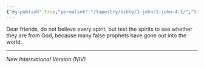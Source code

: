 ```yaml
---
{"dg-publish":true,"permalink":"/tapestry/bible/1-john/1-john-4-1/","title":"1 John 4:1","hide":true,"tags":["bible-verse"],"dgHomeLink":true,"dgShowLocalGraph":true,"dgEnableSearch":true}
---
```


 Dear friends, do not believe every spirit, but test the spirits to see whether they are from God, because many false prophets have gone out into the world.

---
*New International Version (NIV)*

